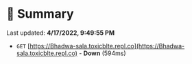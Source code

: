 # 📖 Summary
Last updated: **4/17/2022, 9:49:55 PM**

- `GET` [https://Bhadwa-sala.toxicblte.repl.co](https://Bhadwa-sala.toxicblte.repl.co) - **Down** (594ms)
